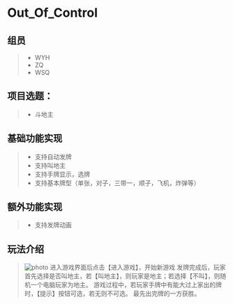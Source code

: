 # Out_Of_Control

## 组员

> * WYH
> * ZQ
> * WSQ

## 项目选题：
> * 斗地主

## 基础功能实现
> * 支持⾃动发牌
> * 支持叫地主
> * 支持⼿牌显⽰，选牌
> * 支持基本牌型（单张，对⼦，三带⼀，顺⼦，⻜机，炸弹等）
## 额外功能实现
> * 支持发牌动画

## 玩法介绍
> ![photo](http://r.photo.store.qq.com/psb?/V13UvKcT1vkCkM/RUsNiQExvy*Prifxrxpyq1UtqaeXSiemJLcprmbMGz0!/r/dFYAAAAAAAAA)
> 进入游戏界面后点击【进入游戏】，开始新游戏
> 发牌完成后，玩家首先选择是否叫地主，若【叫地主】，则玩家是地主；若选择【不叫】，则随机一个电脑玩家为地主。
> 游戏过程中，若玩家手牌中有能大过上家出的牌时，【提示】按钮可选，若无则不可选。
> 最先出完牌的一方获胜。

